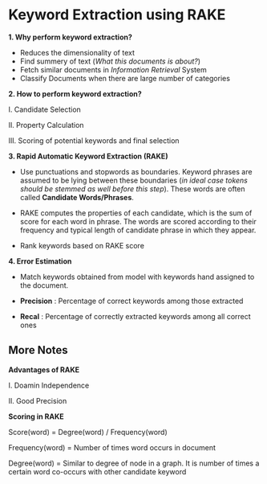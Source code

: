 # Keyword Extraction using RAKE

**1. Why perform keyword extraction?**

* Reduces the dimensionality of text 
* Find summery of text (_What this documents is about?_)
* Fetch similar documents in _Information Retrieval_ System
* Classify Documents when there are large number of categories

**2. How to perform keyword extraction?**

I. Candidate Selection

II. Property Calculation

III. Scoring of potential keywords and final selection

**3. Rapid Automatic Keyword Extraction (RAKE)**

*  Use punctuations and stopwords as boundaries. Keyword phrases are assumed to be lying between these boundaries (_in ideal case tokens should be stemmed as well before this step_). These words are often called **Candidate Words/Phrases**.

*  RAKE computes the properties of each candidate, which is the sum of score for each word in phrase. The words are scored according to their frequency and typical length of candidate phrase in which they appear.

* Rank keywords based on RAKE score

**4. Error Estimation**

* Match keywords obtained from model with keywords hand assigned to the document.

* **Precision** : Percentage of correct keywords among those extracted

* **Recal** : Percentage of correctly extracted keywords among all correct ones


## More Notes

**Advantages of RAKE**

I. Doamin Independence

II. Good Precision

**Scoring in RAKE**

Score(word) = Degree(word) / Frequency(word)

Frequency(word) = Number of times word occurs in document

Degree(word) = Similar to degree of node in a graph. It is number of times a certain word co-occurs with other candidate keyword 
